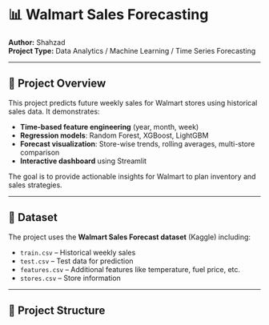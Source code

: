 # 📊 Walmart Sales Forecasting

**Author:** Shahzad  
**Project Type:** Data Analytics / Machine Learning / Time Series Forecasting  

---

## 🔹 Project Overview
This project predicts future weekly sales for Walmart stores using historical sales data. It demonstrates:

- **Time-based feature engineering** (year, month, week)
- **Regression models**: Random Forest, XGBoost, LightGBM
- **Forecast visualization**: Store-wise trends, rolling averages, multi-store comparison
- **Interactive dashboard** using Streamlit

The goal is to provide actionable insights for Walmart to plan inventory and sales strategies.

---

## 🔹 Dataset
The project uses the **Walmart Sales Forecast dataset** (Kaggle) including:

- `train.csv` – Historical weekly sales
- `test.csv` – Test data for prediction
- `features.csv` – Additional features like temperature, fuel price, etc.
- `stores.csv` – Store information

---

## 🔹 Project Structure

